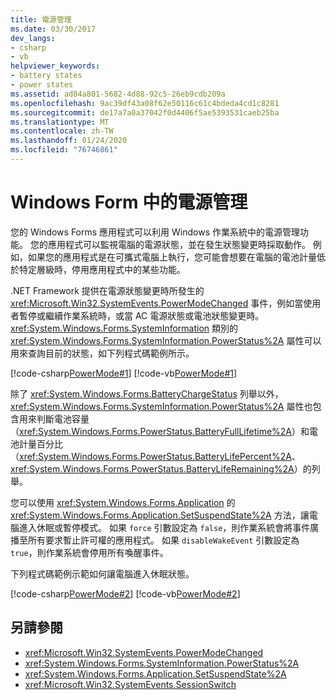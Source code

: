 ```yaml
---
title: 電源管理
ms.date: 03/30/2017
dev_langs:
- csharp
- vb
helpviewer_keywords:
- battery states
- power states
ms.assetid: ad04a801-5682-4d88-92c5-26eb9cdb209a
ms.openlocfilehash: 9ac39df43a08f62e50116c61c4bdeda4cd1c8281
ms.sourcegitcommit: de17a7a0a37042f0d4406f5ae5393531caeb25ba
ms.translationtype: MT
ms.contentlocale: zh-TW
ms.lasthandoff: 01/24/2020
ms.locfileid: "76746861"
---
```

# <a name="power-management-in-windows-forms"></a>Windows Form 中的電源管理
您的 Windows Forms 應用程式可以利用 Windows 作業系統中的電源管理功能。 您的應用程式可以監視電腦的電源狀態，並在發生狀態變更時採取動作。 例如，如果您的應用程式是在可攜式電腦上執行，您可能會想要在電腦的電池計量低於特定層級時，停用應用程式中的某些功能。  
  
 .NET Framework 提供在電源狀態變更時所發生的 <xref:Microsoft.Win32.SystemEvents.PowerModeChanged> 事件，例如當使用者暫停或繼續作業系統時，或當 AC 電源狀態或電池狀態變更時。 <xref:System.Windows.Forms.SystemInformation> 類別的 <xref:System.Windows.Forms.SystemInformation.PowerStatus%2A> 屬性可以用來查詢目前的狀態，如下列程式碼範例所示。  
  
 [!code-csharp[PowerMode#1](~/samples/snippets/csharp/VS_Snippets_Winforms/powermode/cs/form1.cs#1)]
 [!code-vb[PowerMode#1](~/samples/snippets/visualbasic/VS_Snippets_Winforms/powermode/vb/form1.vb#1)]  
  
 除了 <xref:System.Windows.Forms.BatteryChargeStatus> 列舉以外，<xref:System.Windows.Forms.SystemInformation.PowerStatus%2A> 屬性也包含用來判斷電池容量（<xref:System.Windows.Forms.PowerStatus.BatteryFullLifetime%2A>）和電池計量百分比（<xref:System.Windows.Forms.PowerStatus.BatteryLifePercent%2A>、<xref:System.Windows.Forms.PowerStatus.BatteryLifeRemaining%2A>）的列舉。  
  
 您可以使用 <xref:System.Windows.Forms.Application> 的 <xref:System.Windows.Forms.Application.SetSuspendState%2A> 方法，讓電腦進入休眠或暫停模式。 如果 `force` 引數設定為 `false`，則作業系統會將事件廣播至所有要求暫止許可權的應用程式。 如果 `disableWakeEvent` 引數設定為 `true`，則作業系統會停用所有喚醒事件。  
  
 下列程式碼範例示範如何讓電腦進入休眠狀態。  
  
 [!code-csharp[PowerMode#2](~/samples/snippets/csharp/VS_Snippets_Winforms/powermode/cs/form1.cs#2)]
 [!code-vb[PowerMode#2](~/samples/snippets/visualbasic/VS_Snippets_Winforms/powermode/vb/form1.vb#2)]  
  
## <a name="see-also"></a>另請參閱

- <xref:Microsoft.Win32.SystemEvents.PowerModeChanged>
- <xref:System.Windows.Forms.SystemInformation.PowerStatus%2A>
- <xref:System.Windows.Forms.Application.SetSuspendState%2A>
- <xref:Microsoft.Win32.SystemEvents.SessionSwitch>
